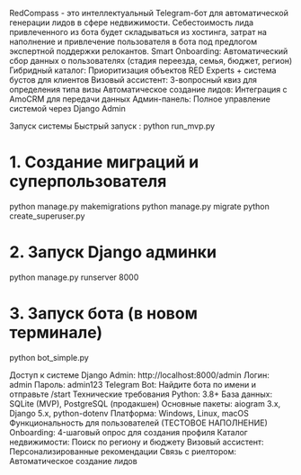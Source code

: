 RedCompass - это интеллектуальный Telegram-бот для автоматической генерации лидов в сфере недвижимости. Себестоимость лида привлеченного из бота будет складываться из хостинга, затрат на наполнение и привлечение пользователя в бота под предлогом экспертной поддержки релокантов.
Smart Onboarding: Автоматический сбор данных о пользователях (стадия переезда, семья, бюджет, регион)
Гибридный каталог: Приоритизация объектов RED Experts + система бустов для клиентов
Визовый ассистент: 3-вопросный квиз для определения типа визы
Автоматическое создание лидов: Интеграция с AmoCRM для передачи данных
Админ-панель: Полное управление системой через Django Admin



Запуск системы
Быстрый запуск :
python run_mvp.py


# 1. Создание миграций и суперпользователя
python manage.py makemigrations
python manage.py migrate
python create_superuser.py

# 2. Запуск Django админки
python manage.py runserver 8000

# 3. Запуск бота (в новом терминале)
python bot_simple.py

Доступ к системе
Django Admin: http://localhost:8000/admin
Логин: admin
Пароль: admin123
Telegram Bot: Найдите бота по имени и отправьте /start
 Технические требования
Python: 3.8+
База данных: SQLite (MVP), PostgreSQL (продакшен)
Основные пакеты: aiogram 3.x, Django 5.x, python-dotenv
Платформа: Windows, Linux, macOS
Функциональность для пользователей (ТЕСТОВОЕ НАПОЛНЕНИЕ)
Onboarding: 4-шаговый опрос для создания профиля
Каталог недвижимости: Поиск по региону и бюджету
Визовый ассистент: Персонализированные рекомендации
Связь с риелтором: Автоматическое создание лидов


